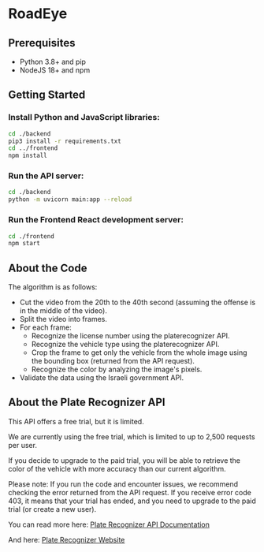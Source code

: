 # RoadEye

## Prerequisites

- Python 3.8+ and pip
- NodeJS 18+ and npm

## Getting Started

### Install Python and JavaScript libraries:

```bash
cd ./backend
pip3 install -r requirements.txt
cd ../frontend
npm install
```

### Run the API server:

```bash
cd ./backend
python -m uvicorn main:app --reload
```

### Run the Frontend React development server:

```bash
cd ./frontend
npm start
```

## About the Code

The algorithm is as follows:
- Cut the video from the 20th to the 40th second (assuming the offense is in the middle of the video).
- Split the video into frames.
- For each frame:
    * Recognize the license number using the platerecognizer API.
    * Recognize the vehicle type using the platerecognizer API.
    * Crop the frame to get only the vehicle from the whole image using the bounding box (returned from the API request).
    * Recognize the color by analyzing the image's pixels.
- Validate the data using the Israeli government API.

## About the Plate Recognizer API 

This API offers a free trial, but it is limited.

We are currently using the free trial, which is limited to up to 2,500 requests per user.

If you decide to upgrade to the paid trial, you will be able to retrieve the color of the vehicle with more accuracy than our current algorithm.

Please note: If you run the code and encounter issues, we recommend checking the error returned from the API request. If you receive error code 403, it means that your trial has ended, and you need to upgrade to the paid trial (or create a new user).

You can read more here: [Plate Recognizer API Documentation](https://docs.platerecognizer.com/#introduction)

And here: [Plate Recognizer Website](https://platerecognizer.com/)


